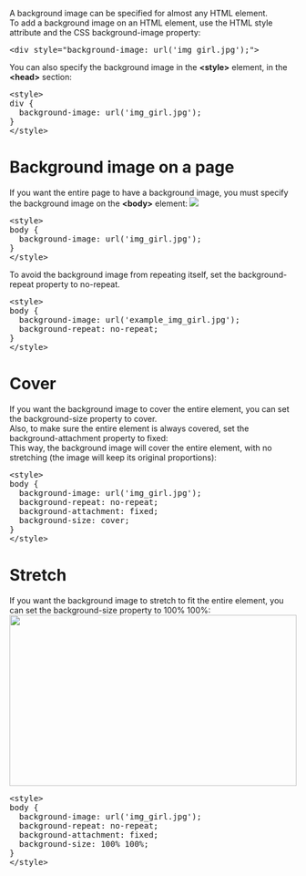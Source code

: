 A background image can be specified for almost any HTML element.
<br>
To add a background image on an HTML element, use the HTML style attribute and the CSS background-image property:
<pre>&lt;div style="background-image: url('img_girl.jpg');"&gt;</pre>
You can also specify the background image in the <b>&lt;style&gt;</b> element, in the <b>&lt;head&gt;</b> section:
<pre>
&lt;style&gt;
div {
  background-image: url('img_girl.jpg');
}
&lt;/style&gt;
</pre>
<h1>Background image on a page</h1>
If you want the entire page to have a background image, you must specify the background image on the <b>&lt;body&gt;</b> element:
<img src="https://i.imgur.com/ibJtTSh.png">
<pre>
&lt;style&gt;
body {
  background-image: url('img_girl.jpg');
}
&lt;/style&gt;
</pre>
To avoid the background image from repeating itself, set the background-repeat property to no-repeat.
<pre>
&lt;style&gt;
body {
  background-image: url('example_img_girl.jpg');
  background-repeat: no-repeat;
}
&lt;/style&gt;
</pre>
<h1>Cover</h1>
If you want the background image to cover the entire element, you can set the background-size property to cover.
<br>
Also, to make sure the entire element is always covered, set the background-attachment property to fixed:
<br>
This way, the background image will cover the entire element, with no stretching (the image will keep its original proportions):
<pre>
&lt;style&gt;
body {
  background-image: url('img_girl.jpg');
  background-repeat: no-repeat;
  background-attachment: fixed;
  background-size: cover;
}
&lt;/style&gt;
</pre>
<h1>Stretch</h1>
If you want the background image to stretch to fit the entire element, you can set the background-size property to 100% 100%:
<img src="https://www.w3schools.com/html/img_girl.jpg" width="100%" height="300px">
<pre>
&lt;style&gt;
body {
  background-image: url('img_girl.jpg');
  background-repeat: no-repeat;
  background-attachment: fixed;
  background-size: 100% 100%;
}
&lt;/style&gt;
</pre>
